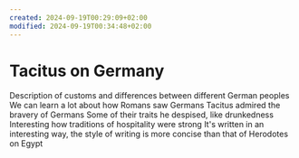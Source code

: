 ```yaml
---
created: 2024-09-19T00:29:09+02:00
modified: 2024-09-19T00:34:48+02:00
---
```


# Tacitus on Germany

Description of customs and differences between different German peoples
We can learn a lot about how Romans saw Germans
Tacitus admired the bravery of Germans
Some of their traits he despised, like drunkedness
Interesting how traditions of hospitality were strong
It's written in an interesting way, the style of writing is more concise than that of Herodotes on Egypt
